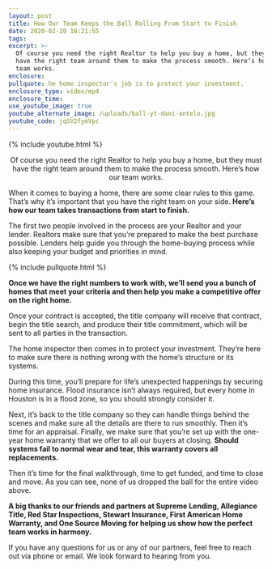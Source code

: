 ```yaml
---
layout: post
title: How Our Team Keeps the Ball Rolling From Start to Finish
date: 2020-02-20 16:21:55
tags:
excerpt: >-
  Of course you need the right Realtor to help you buy a home, but they must
  have the right team around them to make the process smooth. Here’s how our
  team works.
enclosure:
pullquote: he home inspector’s job is to protect your investment.
enclosure_type: video/mp4
enclosure_time:
use_youtube_image: true
youtube_alternate_image: /uploads/ball-yt-dani-antelo.jpg
youtube_code: jqSV2fyeVpc
---
```


{% include youtube.html %}<center>Of course you need the right Realtor to help you buy a home, but they must have the right team around them to make the process smooth. Here’s how our team works.</center>

When it comes to buying a home, there are some clear rules to this game. That’s why it’s important that you have the right team on your side. **Here’s how our team takes transactions from start to finish.**

The first two people involved in the process are your Realtor and your lender. Realtors make sure that you’re prepared to make the best purchase possible. Lenders help guide you through the home-buying process while also keeping your budget and priorities in mind.&nbsp;

{% include pullquote.html %}

**Once we have the right numbers to work with, we’ll send you a bunch of homes that meet your criteria and then help you make a competitive offer on the right home.&nbsp;**

Once your contract is accepted, the title company will receive that contract, begin the title search, and produce their title commitment, which will be sent to all parties in the transaction.

The home inspector then comes in to protect your investment. They’re here to make sure there is nothing wrong with the home’s structure or its systems.

During this time, you’ll prepare for life’s unexpected happenings by securing home insurance. Flood insurance isn’t always required, but every home in Houston is in a flood zone, so you should strongly consider it.

Next, it’s back to the title company so they can handle things behind the scenes and make sure all the details are there to run smoothly. Then it’s time for an appraisal. Finally, we make sure that you’re set up with the one-year home warranty that we offer to all our buyers at closing. **Should systems fail to normal wear and tear, this warranty covers all replacements.**

Then it’s time for the final walkthrough, time to get funded, and time to close and move. As you can see, none of us dropped the ball for the entire video above.

**A big thanks to our friends and partners at Supreme Lending, Allegiance Title, Red Star Inspections, Stewart Insurance, First American Home Warranty, and One Source Moving for helping us show how the perfect team works in harmony.**

If you have any questions for us or any of our partners, feel free to reach out via phone or email. We look forward to hearing from you.
